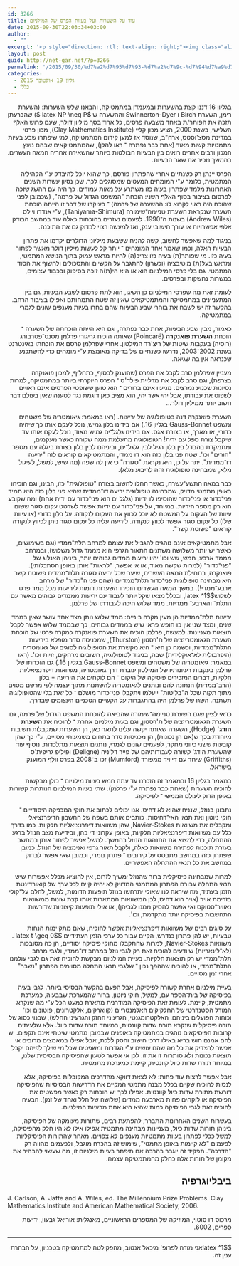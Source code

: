 ```yaml
---
id: 3266
title: עוד על השערות ועל בעיות הפרס של המילניום
date: 2015-09-30T22:03:34+03:00
author:
  - ""
excerpt: '<p style="direction: rtl; text-align: right;"><img class="alignright  wp-image-3385" src="http://net-gar.net/wp-content/uploads/2015/09/hyperbolic_orthogonal_dodecahedral_honeycomb-150x150.jpg" alt="hyperbolic_orthogonal_dodecahedral_honeycomb" width="120" height="120" />עם פרוש האלף השלישי, הציע מכון קליי שבעה פרסים, כל אחד בסך מיליון דולר, למי שיפתרו שבע בעיות מתמטיות קשות מאוד, שהמתמטיקאים שבהם נועץ המכון ורבים אחרים רואים בין הבעיות הבולטות ביותר שהשאירה אחריה המאה העשרים.</p>'
layout: post
guid: http://net-gar.net/?p=3266
permalink: '/2015/09/30/%d7%a2%d7%95%d7%93-%d7%a2%d7%9c-%d7%94%d7%a9%d7%a2%d7%a8%d7%95%d7%aa-%d7%95%d7%a2%d7%9c-%d7%91%d7%a2%d7%99%d7%95%d7%aa-%d7%94%d7%a4%d7%a8%d7%a1-%d7%a9%d7%9c-%d7%94%d7%9e%d7%99%d7%9c%d7%a0%d7%99%d7%95/'
categories:
  - גליון 19 אוקטובר 2015
  - כללי
---
```

<p style="direction: rtl; text-align: right;">
  בגליון 16 דננו קצת בהשערות ובמעמדן במתמטיקה, והבאנו שלש השערות: (השערת רימן, השערת Birch ו Swinnerton-Dyer וההשערה ש $latex NP \neq P $) שהכרעתן תזכה את הפותר/ת באחד משבעה פרסים, כל אחד בסך מיליון דולר, שעם פרוש האלף השלישי, בשנת 2000, הציע מכון קליי (Clay Mathematics Institute), מכון פרטי במדינת מסצ'וסטס, ארה"ב, שנוסד אז למען קידום המתמטיקה, למי שיפתרו שבע בעיות מתמטיות קשות מאוד (אחת כבר נפתרה ־ ראו להלן), שהמתמטיקאים שבהם נועץ המכון ורבים אחרים רואים בין הבעיות הבולטות ביותר שהשאירה אחריה המאה העשרים. בהמשך נזכיר את שאר הבעיות.
</p>

<p style="direction: rtl; text-align: right;">
  הפרס יינתן רק כשנתיים אחרי שהפתרון פורסם, כך שהוא יוכל להיבדק ע"י הקהיליה המתמטית, כלומר ע"י המומחים המעטים שמסוגלים לכך. שכן נסיון עשרות השנים האחרונות מלמד שפתרון בעיה כזו משתרע על מאות עמודים. כך היה עם ההשג שזכה לפרסום בציבור בסוף האלף השני: הוכחת "המשפט הגדול של פרמה", (שכמובן לפני שהוכח היה ראוי לקרוא לו: ההשערה של פרמה) ־ בעיקרו של דבר זו הייתה הוכחת השערה שנקראת השערת טניימה־שימורה (Taniyama-Shimura), ע"י אנדרו ויילס (Andrew Wiles) בשנות ה־1990. לפעמים נעזרים בהוכחות כאלה עוד במחשב הבודק אלפי אפשרויות או עורך חישובי ענק, ואז למעשה רצוי לבדוק גם את התוכנה.
</p>

<p style="direction: rtl; text-align: right;">
  בניגוד למה שאפשר לחשוב, קשה להניח ששבעת מיליוני הדולרים יקדמו את פתרון הבעיות האלה, וכמו שאמר אחד המומחים ־ יותר קל לעשות מיליון דולר מאשר לפתור בעיה כזו. מי שפותר(ת) בעיה כזו צריכ(ה) להיות מראש עמוק בתוך הנושא המתמטי, ומראש בעל(ת) מוטיבציה (וכשרון) להתגבר על הקשיים והתסכולים ולחשוף את הסוד המתמטי. גם בלי פרסי המילניום הוא או היא הי(ת)ה זוכה בסיפוק ובכבוד עצומים, במשרות נחשקות ובפרסים.
</p>

<p style="direction: rtl; text-align: right;">
  לעומת זאת מה שפרסי המילניום כן השיגו, הוא לתת פרסום לשבע הבעיות, גם בין המתעניינים במתמטיקה והמתמטיקאים שאין זה שטח התמחותם ואפילו בציבור הרחב. בהקשר זה יש לשבח את בוחרי שבע הבעיות שהם בחרו בעיות מענפים שונים לגמרי במתמטיקה.
</p>

<p style="direction: rtl; text-align: right;">
  כאמור, מבין שבע הבעיות, אחת כבר נפתרה, וגם היא הייתה הוכחתה של השערה ־ הוכחת <strong>השערת פואנקרה</strong> (Poincaré) שאותה הוכיח גריגורי פרלמן מסנט־פטרבורג (רוסיה) בעקבות שיטות של ריצ'רד המילטון. אחרי שפרלמן פרסם את הוכחתו באינטרנט בשנת 2002־2003, נדרשו כשנתיים של בדיקה מאומצת ע"י מומחים כדי להשתכנע שכנראה אין בה שגיאה.
</p>

<p style="direction: rtl; text-align: right;">
  מעניין שפרלמן סרב לקבל את הפרס (שהוענק לבסוף, כתחליף, למכון פואנקרה בצרפת), וגם סרב לקבל את מדליית פילד'ס ־ הפרס היוקרתי ביותר במתמטיקה, למרות נסיונות שכנוע נמרצים. מניעיו אינם ברורים ־ הוא טוען ששופטי הפרסים אינם ראויים לשפוט את עבודתו, אבל יהי אשר יהי, הוא מציב כאן דוגמת נגד לטענה שאין בעולם דבר חשוב יותר ממיליון דולר&#8230;
</p>

<p style="direction: rtl; text-align: right;">
  השערת פואנקרה דנה בטופולוגיה של יריעות. (ראו במאמר: גיאומטריה של משטחים ומשפט Gauss-Bonnet בגליון 16.) אם בידינו בלון גמיש, נוכל לעקם אותו כך שיהיה כדורי, או מארך, או בצורת אגס. אם בידינו גלגל־ים גמיש מאוד, נוכל לעקם אותו עד שיקבל צורת ספל עם ידית! הטופולוגיה מתעלמת ממה שקורה כאשר מעקמים, ומתמקדת בהבדל בין בלון רגיל לבין גלגל־ים, וביניהם לבין בלון בצורת ביגלה עם מספר "חורים" וכו'. שטח פני בלון כזה הוא דו ממדי, והמתמטיקאים קוראים לזה "יריעה דו־ממדית". יתר על כן, היא נקראת "סגורה" כי אין לה שפה (מה שיש, למשל, לעיגול מלא, שמבחינה טופולוגית זהה לריבוע מלא).
</p>

<p style="direction: rtl; text-align: right;">
  כבר במאה התשע־עשרה, כאשר החלו לחשוב בצורה "טופולוגית" כזו, הבינו, וגם הוכיחו באופן מתמטי מדויק, שמבחינה טופולוגית יריעה דו־ממדית שהיא פני בלון כזה היא תמיד פני־כדור או פני־כדור שהוסיפו לו ידיות (גלגל ים הוא פני־כדור עם ידית אחת) ומה שקובע הוא רק מספר הידיות. במיוחד, על פני־כדור עם ידיות אפשר לשרטט עקום סגור ששום עיוות של העקום על המשטח לא יוכל לכווץ את העקום לנקודה. על בלון כדורי (או עיוות שלו) כל עקום סגור אפשר לכווץ לנקודה. ליריעה עליה כל עקום סגור ניתן לכיווץ לנקודה קוראים "פשוטת קשר".
</p>

<p style="direction: rtl; text-align: right;">
  אבל מתמטיקאים אינם נוהגים להגביל את עצמם למרחב תלת־ממדי (וגם בשימושים, כאשר יש יותר משלושה משתנים התאור הגרפי הוא מממד גדול משלוש), ובמרחב מממד ארבע, חמש, שש וכו' יהיו יריעות ממדים גבוהים יותר, ביניהן האנלוג של "פני־כדור" (למרות שקשה מאוד, או אי אפשר, "לראות" אותן באופן הסתכלותי). פואנקרה, בתחילת המאה העשרים, שיער שכל יריעה סגורה תלת־ממדית פשוטת קשר היא מבחינה טופולוגית פני־כדור תלת־ממדיים (שהם פני ה"כדור" של מרחב ארבע־ממדי!). במשך המאה העשרים הוכיחו השערות דומות ליריעות מכל ממד פרט לשלוש$latex ^1$, ובכלל מצאו שקל יותר לעבוד עם יריעות מממדים גבוהים מאשר עם התלת־ והארבע־ ממדיות. ממד שלוש חיכה לעבודתו של פרלמן.
</p>

<p style="direction: rtl; text-align: right;">
  יריעות תלת־ממדיות הן מעין מקרה ביניים: ממד שלוש נותן מצד אחד עושר שאין בממד שנים, ומצד שני אין בו חופש פראי שיש בממדים גבוהים, כך שבממד שלוש אפשר לקבל תוצאות מעניינות. למעשה, פרלמן הוכיח את השערת פואנקרה כמקרה פרטי של הוכחת השערת הגאומטריזציה של ת'רסטון (Thurston), שמכניסה סדר מופלא ביריעות התלת־ממדיות, וכשמה כן היא ־ היא מקשרת את הטופולוגיה לסוגים של גאומטריה (היפרבולית לא־אוקלידית) שבה, בניגוד לטופולוגיה, חשובים מרחקים, זויות וכו'. (ראו במאמר: גיאומטריה של משטחים ומשפט Gauss-Bonnet בגליון 16.) גם הוכחתו של פרלמן בעקבות רעיונותיו של המילטון עוברת דרך גאומטריה, משוואות דיפרנציאליות חלקיות, דברים המזכירים פיסיקה של היקום ־ הם לוקחים את היריעה = בלון (הרב־ממדית) הנתונה להם ונותנים לגאומטריה להשתנות מתוך עצמה לפי מרשם מסוים מתוך תקוה שכל ה"בליטות" ייעלמו ויתקבלו פני־כדור מושלם ־ כל זאת בלי שהטופולוגיה תשתנה. השגו של פרלמן היה בהתגברות על הקשיים הטכניים העצומים שבדרך.
</p>

<p style="direction: rtl; text-align: right;">
  כדאי לציין שגם השערת טניימה־שימורה שהביאה להוכחת המשפט הגדול של פרמה, גם השערת הגאומטריזציה של ת'רסטון, וגם בעית מילניום אחרת ־ להוכיח את <strong>השערת הודג'</strong> (Hodge), השערה שאותה יקשה עלינו לתאר כאן, הן השערות שמקבלות חשיבות מיוחדת בכך ש(אם הן נכונות), הן מכניסות סדר בתחום משמעותי מסויים, ע"י כך שהן קובעות ששני כיווני מחקר, לפעמים שונים לגמרי, נותנים תוצאות מתלכדות. נוסיף עוד שהשערת הודג' קשורה לעבודותיהם של פייר דליניה (Deligne) ופיליפ גריפית'ס (Griffiths) שיחד עם דייויד ממפורד (Mumford) זכו ב־2008 בפרס וולף המוענק בישראל.
</p>

<p style="direction: rtl; text-align: right;">
  במאמר בגליון 16 ובמאמר זה הזכרנו עד עתה חמש בעיות מילניום ־ כולן מבקשות להוכיח השערות (שאחת כבר נפתרה ע"י פרלמן). שתי בעיות המילניום הנותרות קשורות באופן הדוק לעולם הממשי ־ לפיסיקה.
</p>

<p style="direction: rtl; text-align: right;">
  נתבונן בנוזל, שנניח שהוא לא דחיס. אנו יכולים לכתוב את חוקי המכניקה היסודייים ־ חוקי ניוטון ואת תנאי האי־דחיסות. כותבים אותם בשפה של החשבון הדיפרנציאלי ומקבלים את משוואות Navier-Stokes, שהן משוואות דיפרנציאליות חלקיות. כמו בדרך כלל עם משוואות דיפרנציאליות חלקיות, באופן עקרוני די בהן, ובידיעת מצב הנוזל ברגע ההתחלה, כדי למצוא את התנהגות הנוזל בהמשך. למשל אפשר לפתור אותן במחשב בעזרת תוכנות לפתירת משוואות כאלה, ולקבל תאור גרפי ואנימציה של הנוזל. כמובן שפתרון כזה במחשב מתבסס על קירובים ־ פתרון נומרי, וכמובן שאי אפשר לבדוק במחשב את כל תנאי ההתחלה האפשריים.
</p>

<p style="direction: rtl; text-align: right;">
  למרות שמבחינה פיסיקלית ברור שהנוזל ימשיך לזרום, אין להוציא מכלל אפשרות שיש תנאי התחלה עבורם הפתרון המתמטי המדויק לא יהיה קיים לכל ערך של קואורדינטת הזמן בעתיד, מה שיראה לנו שאולי יתרחשו בנוזל תופעות הדומות, למשל, להלם על־קולי בזרימת אויר (אויר הוא דחיס, לכן המשוואות המתארות אותו קצת שונות ממשוואות נאוויר־סטוקס ואי אפשר להסיק ממנו לגביהן), או אולי תופעות קיצוניות שדורשות התחשבות בפיסיקה יותר מתקדמת, וכו'.
</p>

<p style="direction: rtl; text-align: right;">
  על סוגים רבים של משוואות דיפרנציאליות אפשר להוכיח, שאם מתקיימות הנחות טבעיות, יש להן פתרון כנדרש, הקיים עבור כל ערכי הזמן העתידיים $latex t \geq 0$ . משוואות Navier-Stokes, למרות שהתקבלו מחוקי פיסיקה יסודיים, הן כה מסובכות (לא־לינאריות) שיודעים להוכיח זאת רק לגבי נוזל במרחב דו־ממדי, ולגבי מרחב תלת־ממדי יש רק תוצאות חלקיות. בעיית המילניום מבקשת להוכיח זאת גם לגבי עולמנו התלת־ממדי, או להוכיח שההפך נכון ־ שלגבי תנאי התחלה מסוימים הפתרון "נשבר" אחרי זמן מסויים.
</p>

<p style="direction: rtl; text-align: right;">
  בעיית מילניום אחרת קשורה לפיסיקה, אבל הפעם בהקשר הבסיסי ביותר. לגבי בעיה בפיסיקה של בית־הספר עם, למשל, חוקי ניוטון, ברור שהמערכת שבבעיה, כמערכת מתמטית, קיימת. לעומת זאת הפיסיקה המודרנית מתארת כמעט הכל ע"י מה שנקרא המודל הסטנדרטי של החלקיקים האלמנטריים (קווארקים, אלקטרונים, פוטונים וכו' וכוחות הפועלים ביניהם: האלקטרומגנטי, הגרעיני החזק והגרעיני החלש), שבנוי כסוג של תורה פיסיקלית שנקרא תורת שדות קוונטית, במיוחד תורת שדות כיול. אלא שלעיתים קרובות הפיסיקאים נוהגים במתמטיקה באופנים שבמובן מתמטי שיטתי אינם תקפים. יש להם אמנם חוש בריא באילו דרכי חישוב והסק ללכת, אבל אפילו במאמצים מרובים אי אפשר להצדיק את כל מה שהם עושים ע"י הגדרות ומשפטים שכל מי שילך לפיהם יקבל תוצאות נכונות ולא סותרות זו את זו. לכן אי אפשר לטעון שהפיסיקה הבסיסית שלנו, במיוחד תורת שדות כיול קוונטית, קיימת כמערכת מתמטית.
</p>

<p style="direction: rtl; text-align: right;">
  אבל אפשר לרצות עוד פחות: לא לצאת דווקא מהדרכים המקובלות בפיסיקה, אלא לנסות להוכיח שקיים בכלל מבנה מתמטי המקיים את הדרישות הבסיסיות שהפיסיקה דורשת מתורת שדות כיול קוונטית. אפילו לכך יש הוכחות רק כאשר מפשטים את הפיסיקה או לוקחים פחות מארבעה ממדים (שלושה של חלל ואחד של זמן). הבעיה להוכיח זאת לגבי הפיסיקה כמות שהיא היא אחת מבעיות המילניום.
</p>

<p style="direction: rtl; text-align: right;">
  בעשרות השנים האחרונות התברר, להפתעת רבים, שתורות מעומקה של הפיסיקה, ביניהן תורות שדות כיול, מעניינות מבחינה מתמטית אפילו אילו לא היו חלק מהפיסיקה, למשל ככלי לפתרון בעיות מתמטיות מענפים לא צפויים. מאחר שהתורות הפיסיקליות לפעמים "לא קיימות באופן מתמטי", שימוש זה בהכרח מוגבל, ולפעמים מהווה רק "הדרכה". תפקיד זה יוגבר בהרבה אם תיפתר בעיית מילניום זו, מה שעשוי להבהיר את מקומן של תורות אלה כחלק מהמתמטיקה עצמה.
</p>

<h2 style="direction: rtl; text-align: right;">
  ביבליוגרפיה
</h2>

<p style="direction: ltr; text-align: left;">
  J. Carlson, A. Jaffe and A. Wiles, ed. The Millennium Prize Problems. Clay Mathematics Institute and American Mathematical Society, 2006.
</p>

<p style="direction: rtl; text-align: right;">
  מרכוס דו סוטוי, המוזיקה של המספרים הראשוניים, מאנגלית: אוריאל גבעון, ידיעות ספרים, 6002.
</p>

* * *

<p style="direction: rtl; text-align: right;">
  $latex ^1$אני מודה לפרופ' מיכאל אנטוב, מהפקולטה למתמטיקה בטכניון, על הבהרת ענין זה.
</p>